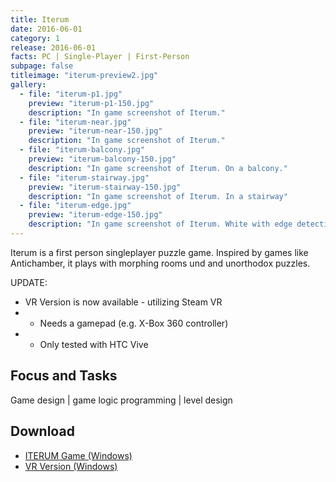 ```yaml
---
title: Iterum
date: 2016-06-01
category: 1
release: 2016-06-01
facts: PC | Single-Player | First-Person
subpage: false
titleimage: "iterum-preview2.jpg"
gallery:
  - file: "iterum-p1.jpg"
    preview: "iterum-p1-150.jpg"
    description: "In game screenshot of Iterum."
  - file: "iterum-near.jpg"
    preview: "iterum-near-150.jpg"
    description: "In game screenshot of Iterum."
  - file: "iterum-balcony.jpg"
    preview: "iterum-balcony-150.jpg"
    description: "In game screenshot of Iterum. On a balcony."
  - file: "iterum-stairway.jpg"
    preview: "iterum-stairway-150.jpg"
    description: "In game screenshot of Iterum. In a stairway"
  - file: "iterum-edge.jpg"
    preview: "iterum-edge-150.jpg"
    description: "In game screenshot of Iterum. White with edge detection shader."
---
```


Iterum is a first person singleplayer puzzle game. Inspired by games like Antichamber, it plays with morphing rooms und and unorthodox puzzles.

UPDATE:
- VR Version is now available - utilizing Steam VR
- - Needs a gamepad (e.g. X-Box 360 controller)
- - Only tested with HTC Vive

## Focus and Tasks
Game design | game logic programming | level design

## Download
* [ITERUM Game (Windows)](ITERUM.zip)
* [VR Version (Windows)](IterumVr.zip)
